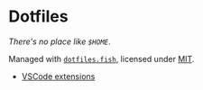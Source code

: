 # Dotfiles

_There's no place like `$HOME`_.

Managed with [`dotfiles.fish`](dotfiles.md), licensed under [MIT](https://opensource.org/licenses/MIT).

- [VSCode extensions](../.vscode/extensions.txt)
